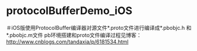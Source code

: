 # protocolBufferDemo_iOS

＃iOS版使用ProtocolBuffer编译器对源文件*.proto文件进行编译成*.pbobjc.h 和 *.pbobjc.m文件
pb环境搭建和proto文件编译过程见博客：http://www.cnblogs.com/tandaxia/p/6181534.html
